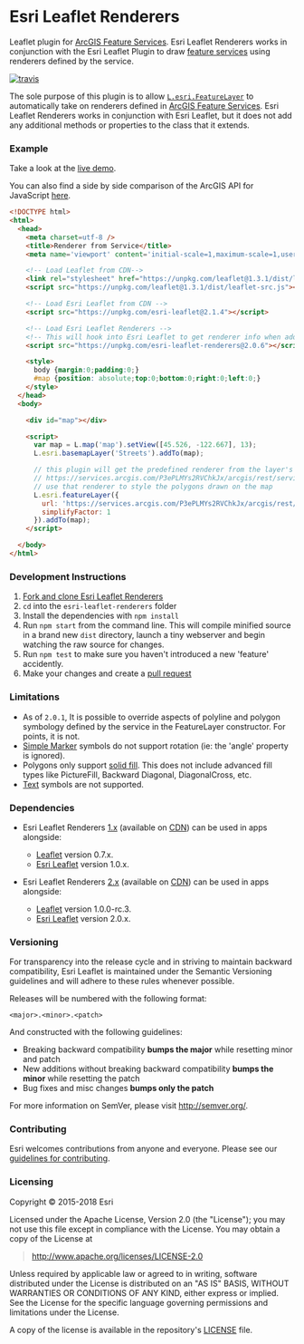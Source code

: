 # Esri Leaflet Renderers

Leaflet plugin for [ArcGIS Feature Services](http://developers.arcgis.com). Esri Leaflet Renderers works in conjunction with the Esri Leaflet Plugin to draw [feature services](http://esri.github.io/esri-leaflet/examples/simple-feature-layer.html) using renderers defined by the service.

[![travis](https://img.shields.io/travis/Esri/Leaflet.shapeMarkers/master.svg?style=flat-square)](https://travis-ci.org/Esri/Leaflet.shapeMarkers)

The sole purpose of this plugin is to allow [`L.esri.FeatureLayer`](http://esri.github.io/esri-leaflet/api-reference/layers/feature-layer.html) to automatically take on renderers defined in [ArcGIS Feature Services](https://developers.arcgis.com/en/features/cloud-storage/). Esri Leaflet Renderers works in conjunction with Esri Leaflet, but it does not add any additional methods or properties to the class that it extends.

### Example
Take a look at the [live demo](http://esri.github.io/esri-leaflet/examples/renderers-plugin.html).

You can also find a side by side comparison of the ArcGIS API for JavaScript [here](http://esri.github.io/esri-leaflet-renderers/spec/comparisons.html).

```html
<!DOCTYPE html>
<html>
  <head>
    <meta charset=utf-8 />
    <title>Renderer from Service</title>
    <meta name='viewport' content='initial-scale=1,maximum-scale=1,user-scalable=no' />

    <!-- Load Leaflet from CDN-->
    <link rel="stylesheet" href="https://unpkg.com/leaflet@1.3.1/dist/leaflet.css" />
    <script src="https://unpkg.com/leaflet@1.3.1/dist/leaflet-src.js"></script>

    <!-- Load Esri Leaflet from CDN -->
    <script src="https://unpkg.com/esri-leaflet@2.1.4"></script>

    <!-- Load Esri Leaflet Renderers -->
    <!-- This will hook into Esri Leaflet to get renderer info when adding a feature layer -->
    <script src="https://unpkg.com/esri-leaflet-renderers@2.0.6"></script>

    <style>
      body {margin:0;padding:0;}
      #map {position: absolute;top:0;bottom:0;right:0;left:0;}
    </style>
  </head>
  <body>

    <div id="map"></div>

    <script>
      var map = L.map('map').setView([45.526, -122.667], 13);
      L.esri.basemapLayer('Streets').addTo(map);

      // this plugin will get the predefined renderer from the layer's drawing info at:
      // https://services.arcgis.com/P3ePLMYs2RVChkJx/arcgis/rest/services/World_Regions/FeatureServer/0
      // use that renderer to style the polygons drawn on the map
      L.esri.featureLayer({
        url: 'https://services.arcgis.com/P3ePLMYs2RVChkJx/arcgis/rest/services/World_Regions/FeatureServer/0',
        simplifyFactor: 1
      }).addTo(map);
    </script>

  </body>
</html>
```

### Development Instructions

1. [Fork and clone Esri Leaflet Renderers](https://help.github.com/articles/fork-a-repo)
2. `cd` into the `esri-leaflet-renderers` folder
3. Install the dependencies with `npm install`
4. Run `npm start` from the command line. This will compile minified source in a brand new `dist` directory, launch a tiny webserver and begin watching the raw source for changes.
5. Run `npm test` to make sure you haven't introduced a new 'feature' accidently.
6. Make your changes and create a [pull request](https://help.github.com/articles/creating-a-pull-request)

### Limitations

* As of `2.0.1`, It is possible to override aspects of polyline and polygon symbology defined by the service in the FeatureLayer constructor.  For points, it is not.
* [Simple Marker](http://resources.arcgis.com/en/help/arcgis-rest-api/02r3/02r3000000n5000000.htm#GUID-C8D40B32-5F4B-45EB-8048-6D5A8763E13B) symbols do not support rotation (ie: the 'angle' property is ignored).
* Polygons only support [solid fill](http://resources.arcgis.com/en/help/arcgis-rest-api/02r3/02r3000000n5000000.htm#GUID-517D9B3F-DF13-4E79-9B58-A0D24C5E4994).  This does not include advanced fill types like PictureFill, Backward Diagonal, DiagonalCross, etc.
* [Text](http://resources.arcgis.com/en/help/arcgis-rest-api/02r3/02r3000000n5000000.htm#ESRI_SECTION1_94E8CE0A9F614ABC8BEDDBCB0E9DC53A) symbols are not supported.

### Dependencies

* Esri Leaflet Renderers [1.x](https://github.com/Esri/esri-leaflet-renderers/releases/tag/v1.0.0) (available on [CDN](https://cdn.jsdelivr.net/leaflet.esri.renderers/1.0.0/esri-leaflet-renderers.js)) can be used in apps alongside:
  *  [Leaflet](http://leafletjs.com) version 0.7.x.
  *  [Esri Leaflet](http://esri.github.io/esri-leaflet) version 1.0.x.

* Esri Leaflet Renderers [2.x](https://github.com/Esri/esri-leaflet-renderers/releases/tag/v2.0.4) (available on [CDN](https://cdn.jsdelivr.net/leaflet.esri.renderers/2.0.4/esri-leaflet-renderers.js)) can be used in apps alongside:
  *  [Leaflet](http://leafletjs.com) version 1.0.0-rc.3.
  *  [Esri Leaflet](http://esri.github.io/esri-leaflet) version 2.0.x.

### Versioning

For transparency into the release cycle and in striving to maintain backward compatibility, Esri Leaflet is maintained under the Semantic Versioning guidelines and will adhere to these rules whenever possible.

Releases will be numbered with the following format:

`<major>.<minor>.<patch>`

And constructed with the following guidelines:

* Breaking backward compatibility **bumps the major** while resetting minor and patch
* New additions without breaking backward compatibility **bumps the minor** while resetting the patch
* Bug fixes and misc changes **bumps only the patch**

For more information on SemVer, please visit <http://semver.org/>.

### Contributing

Esri welcomes contributions from anyone and everyone. Please see our [guidelines for contributing](https://github.com/Esri/esri-leaflet-renderers/blob/master/CONTRIBUTING.md).

### Licensing
Copyright &copy; 2015-2018 Esri

Licensed under the Apache License, Version 2.0 (the "License");
you may not use this file except in compliance with the License.
You may obtain a copy of the License at

> http://www.apache.org/licenses/LICENSE-2.0

Unless required by applicable law or agreed to in writing, software
distributed under the License is distributed on an "AS IS" BASIS,
WITHOUT WARRANTIES OR CONDITIONS OF ANY KIND, either express or implied.
See the License for the specific language governing permissions and
limitations under the License.

A copy of the license is available in the repository's [LICENSE]( https://raw.github.com/Esri/esri-leaflet/master/LICENSE) file.
